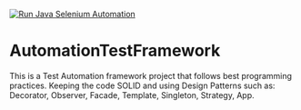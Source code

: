 [![Run Java Selenium Automation](https://github.com/nshivachev/AutomationTestFramework/actions/workflows/run-automation.yml/badge.svg)](https://github.com/nshivachev/AutomationTestFramework/actions/workflows/run-automation.yml)

# AutomationTestFramework

This is a Test Automation framework project that follows best programming practices.
Keeping the code SOLID and using Design Patterns such as: Decorator, Observer, Facade, Template, Singleton, Strategy, App.